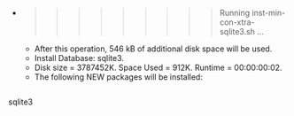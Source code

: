 * >>>>>>>>> Running inst-min-con-xtra-sqlite3.sh ...
  * After this operation, 546 kB of additional disk space will be used.
  * Install Database: sqlite3.
  * Disk size = 3787452K. Space Used = 912K. Runtime = 00:00:00:02.
  * The following NEW packages will be installed:
  ```bash
sqlite3
  ```
